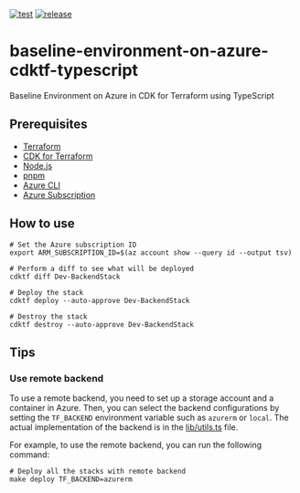 [![test](https://github.com/ks6088ts-labs/baseline-environment-on-azure-cdktf-typescript/actions/workflows/test.yaml/badge.svg?branch=main)](https://github.com/ks6088ts-labs/baseline-environment-on-azure-cdktf-typescript/actions/workflows/test.yaml?query=branch%3Amain)
[![release](https://github.com/ks6088ts-labs/baseline-environment-on-azure-cdktf-typescript/actions/workflows/release.yaml/badge.svg)](https://github.com/ks6088ts-labs/baseline-environment-on-azure-cdktf-typescript/actions/workflows/release.yaml)

# baseline-environment-on-azure-cdktf-typescript

Baseline Environment on Azure in CDK for Terraform using TypeScript

## Prerequisites

- [Terraform](https://developer.hashicorp.com/terraform/install)
- [CDK for Terraform](https://developer.hashicorp.com/terraform/cdktf)
- [Node.js](https://nodejs.org/en/download/)
- [pnpm](https://pnpm.io/installation)
- [Azure CLI](https://learn.microsoft.com/en-us/cli/azure/install-azure-cli)
- [Azure Subscription](https://azure.microsoft.com/en-us)

## How to use

```shell
# Set the Azure subscription ID
export ARM_SUBSCRIPTION_ID=$(az account show --query id --output tsv)

# Perform a diff to see what will be deployed
cdktf diff Dev-BackendStack

# Deploy the stack
cdktf deploy --auto-approve Dev-BackendStack

# Destroy the stack
cdktf destroy --auto-approve Dev-BackendStack
```

## Tips

### Use remote backend

To use a remote backend, you need to set up a storage account and a container in Azure.
Then, you can select the backend configurations by setting the `TF_BACKEND` environment variable such as `azurerm` or `local`. The actual implementation of the backend is in the [lib/utils.ts](./lib/utils.ts) file.

For example, to use the remote backend, you can run the following command:

```shell
# Deploy all the stacks with remote backend
make deploy TF_BACKEND=azurerm
```
